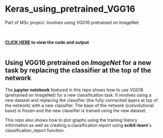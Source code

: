 # Keras_using_pretrained_VGG16
Part of MSc project. Involves using VGG16 pretrained on ImageNet

<br/><br/>
**[CLICK HERE](https://github.com/j-l-m/Keras_using_pretrained_VGG16) to view the code and output**
<br/><br/>

## Using VGG16 pretrained on *ImageNet* for a new task by replacing the classifier at the top of the network

The **jupyter notebook** featured in this repo shows how to use VGG16 (pretrained on ImageNet) for a new classification task.
It involves using a new dataset and replacing the classifier (the fully connected layers at top of the network) with a new classifier.
The base of the network (convolutional base) is frozen and the new classifier is trained using the new dataset.


This repo also shows how to plot graphs using the training history information as well as creating a classification report using **scikit-learn**'s classification_report function.
